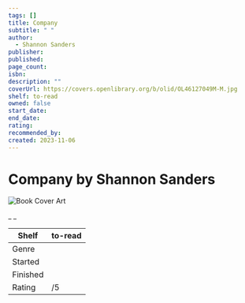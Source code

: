 ```yaml
---
tags: []
title: Company
subtitle: " "
author:
  - Shannon Sanders
publisher:
published:
page_count:
isbn:
description: ""
coverUrl: https://covers.openlibrary.org/b/olid/OL46127049M-M.jpg
shelf: to-read
owned: false
start_date:
end_date:
rating:
recommended_by:
created: 2023-11-06
---
```


# Company by Shannon Sanders

![Book Cover Art](https://covers.openlibrary.org/b/olid/OL46127049M-M.jpg)

_ _

| Shelf | to-read |
| --- | --- |
| Genre |  |
| Started |  |
| Finished |  |
| Rating | /5 |

